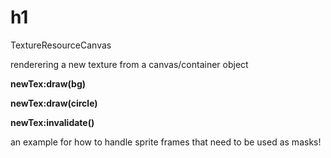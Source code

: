 # h1
TextureResourceCanvas


renderering a new texture from a canvas/container object


**newTex:draw(bg)**


**newTex:draw(circle)**


**newTex:invalidate()**


an example for how to handle sprite frames that need to be used as masks!

